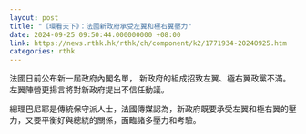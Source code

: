 ```yaml
---
layout: post
title: "《環看天下》：法國新政府承受左翼和極右翼壓力"
date: 2024-09-25 09:50:44.000000000 +08:00
link: https://news.rthk.hk/rthk/ch/component/k2/1771934-20240925.htm
categories: rthk
---
```


法國日前公布新一屆政府內閣名單， 新政府的組成招致左翼、極右翼政黨不滿。左翼陣營更揚言將對新政府提出不信任動議。

總理巴尼耶是傳統保守派人士，法國傳媒認為，新政府既要承受左翼和極右翼的壓力，又要平衡好與總統的關係，面臨諸多壓力和考驗。
